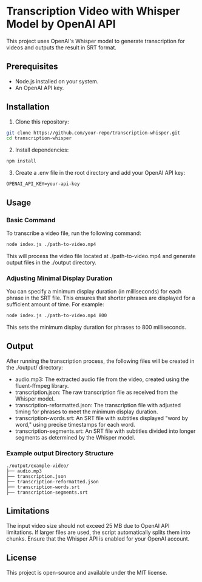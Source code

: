 # Transcription Video with Whisper Model by OpenAI API

This project uses OpenAI's Whisper model to generate transcription for videos and outputs the result in SRT format.

## Prerequisites

- Node.js installed on your system.
- An OpenAI API key.

## Installation

1. Clone this repository:

```bash
git clone https://github.com/your-repo/transcription-whisper.git
cd transcription-whisper
```

2. Install dependencies:

```bash
npm install
```

3. Create a .env file in the root directory and add your OpenAI API key:

```
OPENAI_API_KEY=your-api-key
```

## Usage

### Basic Command

To transcribe a video file, run the following command:

```bash
node index.js ./path-to-video.mp4
```

This will process the video file located at ./path-to-video.mp4 and generate output files in the ./output directory.

### Adjusting Minimal Display Duration

You can specify a minimum display duration (in milliseconds) for each phrase in the SRT file. This ensures that shorter
phrases are displayed for a sufficient amount of time. For example:

```bash
node index.js ./path-to-video.mp4 800
```

This sets the minimum display duration for phrases to 800 milliseconds.

## Output

After running the transcription process, the following files will be created in the ./output/<video-name> directory:

* audio.mp3: The extracted audio file from the video, created using the fluent-ffmpeg library.
* transcription.json: The raw transcription file as received from the Whisper model.
* transcription-reformatted.json: The transcription file with adjusted timing for phrases to meet the minimum display duration.
* transcription-words.srt: An SRT file with subtitles displayed "word by word," using precise timestamps for each word.
* transcription-segments.srt: An SRT file with subtitles divided into longer segments as determined by the Whisper model.

### Example output Directory Structure

```
./output/example-video/
├── audio.mp3
├── transcription.json
├── transcription-reformatted.json
├── transcription-words.srt
├── transcription-segments.srt
```

## Limitations

The input video size should not exceed 25 MB due to OpenAI API limitations. If larger files are used, the script
automatically splits them into chunks.
Ensure that the Whisper API is enabled for your OpenAI account.

## License

This project is open-source and available under the MIT license.